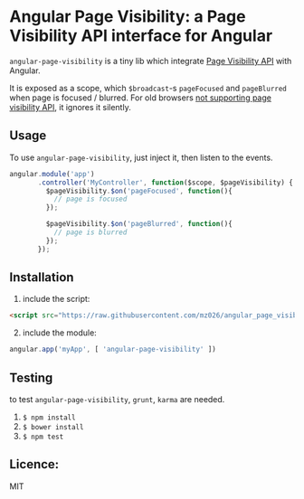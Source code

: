 # Angular Page Visibility: a Page Visibility API interface for Angular
`angular-page-visibility` is a tiny lib which integrate [Page Visibility API](https://developer.mozilla.org/en-US/docs/Web/Guide/User_experience/Using_the_Page_Visibility_API) with Angular. 

It is exposed as a scope, which `$broadcast`-s `pageFocused` and `pageBlurred` when page is focused / blurred.
For old browsers [not supporting page visibility API](http://caniuse.com/#feat=pagevisibility), it ignores it silently.

## Usage
To use `angular-page-visibility`, just inject it, then listen to the events.

```javascript
angular.module('app')
       .controller('MyController', function($scope, $pageVisibility) {
         $pageVisibility.$on('pageFocused', function(){
           // page is focused
         });

         $pageVisibility.$on('pageBlurred', function(){
           // page is blurred
         });
       });
```

## Installation

1. include the script:
```html
<script src="https://raw.githubusercontent.com/mz026/angular_page_visibility/v0.0.2/dist/page_visibility.min.js" type="text/javascript"></script>
```

2. include the module:

```javascript
angular.app('myApp', [ 'angular-page-visibility' ])

```

## Testing
to test `angular-page-visibility`, `grunt`, `karma` are needed.

1. `$ npm install`
2. `$ bower install`
3. `$ npm test`

## Licence:
MIT

